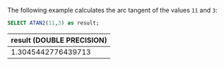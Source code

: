 The following example calculates the arc tangent of the values `11` and `3`:

``` sql
SELECT ATAN2(11,3) as result;
```

| result (DOUBLE PRECISION) |
| :--- |
| 1.3045442776439713 |
